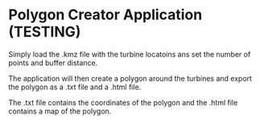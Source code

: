 # Polygon Creator Application (TESTING)

Simply load the .kmz file with the turbine locatoins ans set the number of points and buffer distance. 

The application will then create a polygon around the turbines and export the polygon as a .txt file and a .html file.

The .txt file contains the coordinates of the polygon and the .html file contains a map of the polygon.

